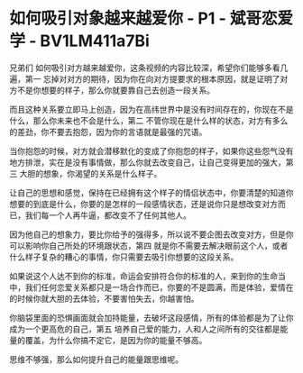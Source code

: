 # 如何吸引对象越来越爱你 - P1 - 斌哥恋爱学 - BV1LM411a7Bi

兄弟们 如何吸引对方越来越爱你，这条视频的内容比较深，希望你们能够多看几遍，第一 忘掉对对方的期待，因为你在向对方提要求的根本原因，就是证明了对方不是你想要的样子，那么你就要靠自己去创造一段关系。

而且这种关系要立即马上创造，因为在高纬世界中是没有时间存在的，你现在不是什么，那么你未来也不会是什么，第二 不管你现在是什么样的状态，对方有多么的差劲，你不要去抱怨，因为你的言语就是最强的咒语。

当你抱怨的时候，对方就会潜移默化的变成了你抱怨的样子，如果你这些怨气没有地方排泄，实在是没有事情做，那么你就去改变自己，让自己变得更加的强大，第三 大胆的想象，你渴望的关系是什么样子。

让自己的思想和感觉，保持在已经拥有这个样子的情侣状态中，你要清楚的知道你想要的到底是什么，你要的是怎样的一段感情状态，还是说你只是想改变对方而已，我们每一个人再牛逼，都改变不了任何其他人。

因为他自己的想象力，要比你给予的强得多，所以说不要企图去改变对方，但是你可以影响你自己所处的环境跟状态，第四 就是你不需要去解决眼前这个人，或者什么样子复杂的糟心的事情，你只需要去吸引你想要的这段关系。

如果说这个人达不到你的标准，命运会安排符合你的标准的人，来到你的生命当中，我们任何恋爱关系都只是一场合作而已，你要的不是圆满，而是体验，爱情在的时候你就大胆的去体验，不要害怕失去，你越害怕。

你脑袋里面的恐惧画面就会加持能量，去破坏这段感情，所有的体验都是为了让你成为一个更高危的自己，第五 培养自己爱的能力，人和人之间所有的交往都是能量的覆盖，为什么你搞不定它，是因为你的能量不够高。

思维不够强，那么如何提升自己的能量跟思维呢。
